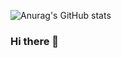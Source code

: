 ![Anurag's GitHub stats](https://github-readme-stats.vercel.app/api?username=ahmadsyafarudin&theme=dark&show_icons=true)

### Hi there 👋

<!--
**AhmadSyafarudin/AhmadSyafarudin** is a ✨ _special_ ✨ repository because its `README.md` (this file) appears on your GitHub profile.

Here are some ideas to get you started:

- 🔭 I’m currently working on ...
- 🌱 I’m currently learning ...
- 👯 I’m looking to collaborate on ...
- 🤔 I’m looking for help with ...
- 💬 Ask me about ...
- 📫 How to reach me: ...
- 😄 Pronouns: ...
- ⚡ Fun fact: ...
-->
